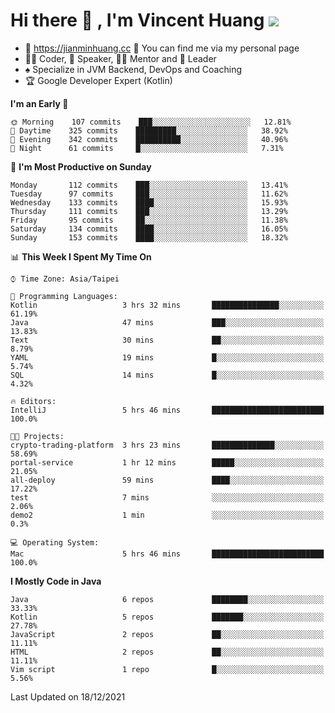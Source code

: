 # Hi there 👋 , I'm Vincent Huang ![](https://komarev.com/ghpvc/?username=Jian-Min-Huang)
- 💎 https://jianminhuang.cc 🙋 You can find me via my personal page
- 👨‍💻 Coder, 🎤 Speaker, 👨‍🏫 Mentor and 🚀 Leader
- ♠️ Specialize in JVM Backend, DevOps and Coaching
- 🏆 Google Developer Expert (Kotlin)

<!--START_SECTION:waka-->
**I'm an Early 🐤** 

```text
🌞 Morning    107 commits    ███░░░░░░░░░░░░░░░░░░░░░░   12.81% 
🌆 Daytime    325 commits    █████████░░░░░░░░░░░░░░░░   38.92% 
🌃 Evening    342 commits    ██████████░░░░░░░░░░░░░░░   40.96% 
🌙 Night      61 commits     █░░░░░░░░░░░░░░░░░░░░░░░░   7.31%

```
📅 **I'm Most Productive on Sunday** 

```text
Monday       112 commits    ███░░░░░░░░░░░░░░░░░░░░░░   13.41% 
Tuesday      97 commits     ███░░░░░░░░░░░░░░░░░░░░░░   11.62% 
Wednesday    133 commits    ████░░░░░░░░░░░░░░░░░░░░░   15.93% 
Thursday     111 commits    ███░░░░░░░░░░░░░░░░░░░░░░   13.29% 
Friday       95 commits     ██░░░░░░░░░░░░░░░░░░░░░░░   11.38% 
Saturday     134 commits    ████░░░░░░░░░░░░░░░░░░░░░   16.05% 
Sunday       153 commits    ████░░░░░░░░░░░░░░░░░░░░░   18.32%

```


📊 **This Week I Spent My Time On** 

```text
⌚︎ Time Zone: Asia/Taipei

💬 Programming Languages: 
Kotlin                   3 hrs 32 mins       ███████████████░░░░░░░░░░   61.19% 
Java                     47 mins             ███░░░░░░░░░░░░░░░░░░░░░░   13.83% 
Text                     30 mins             ██░░░░░░░░░░░░░░░░░░░░░░░   8.79% 
YAML                     19 mins             █░░░░░░░░░░░░░░░░░░░░░░░░   5.74% 
SQL                      14 mins             █░░░░░░░░░░░░░░░░░░░░░░░░   4.32%

🔥 Editors: 
IntelliJ                 5 hrs 46 mins       █████████████████████████   100.0%

🐱‍💻 Projects: 
crypto-trading-platform  3 hrs 23 mins       ██████████████░░░░░░░░░░░   58.69% 
portal-service           1 hr 12 mins        █████░░░░░░░░░░░░░░░░░░░░   21.05% 
all-deploy               59 mins             ████░░░░░░░░░░░░░░░░░░░░░   17.22% 
test                     7 mins              ░░░░░░░░░░░░░░░░░░░░░░░░░   2.06% 
demo2                    1 min               ░░░░░░░░░░░░░░░░░░░░░░░░░   0.3%

💻 Operating System: 
Mac                      5 hrs 46 mins       █████████████████████████   100.0%

```

**I Mostly Code in Java** 

```text
Java                     6 repos             ████████░░░░░░░░░░░░░░░░░   33.33% 
Kotlin                   5 repos             ███████░░░░░░░░░░░░░░░░░░   27.78% 
JavaScript               2 repos             ██░░░░░░░░░░░░░░░░░░░░░░░   11.11% 
HTML                     2 repos             ██░░░░░░░░░░░░░░░░░░░░░░░   11.11% 
Vim script               1 repo              █░░░░░░░░░░░░░░░░░░░░░░░░   5.56%

```



 Last Updated on 18/12/2021
<!--END_SECTION:waka-->
